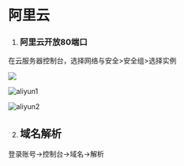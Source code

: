 # 阿里云

1. ### 阿里云开放80端口

在云服务器控制台，选择网络与安全>安全组>选择实例

![](/Users/binbinwang/workspace/bbNote/image/aliyun.png)

![aliyun1](/Users/binbinwang/workspace/bbNote/image/aliyun1.png)

![aliyun2](/Users/binbinwang/workspace/bbNote/image/aliyun2.png)

2. ## 域名解析

登录账号->控制台->域名->解析